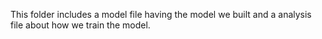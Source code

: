 This folder includes a model file having the model we built and a analysis file about how we train the model.

